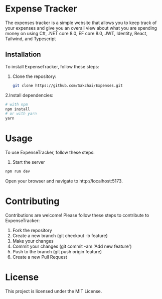 # Expense Tracker
The expenses tracker is a simple website that allows you to keep track of your expenses and give you an overall view about what you are spending money on using C#, .NET core 8.0, EF core 8.0, JWT, Identity, React, Tailwind, and Typescript

## Installation
To install ExpenseTracker, follow these steps:

1. Clone the repository:
   ```sh
   git clone https://github.com/Sakchai/Expenses.git
2.Install dependencies:
```sh
# with npm
npm install
# or with yarn
yarn
```
<h1>Usage</h1>
To use ExpenseTracker, follow these steps:

1. Start the server
```sh
npm run dev
```
Open your browser and navigate to http://localhost:5173.

<h1>Contributing</h1>
Contributions are welcome! Please follow these steps to contribute to ExpenseTracker:

1. Fork the repository
2. Create a new branch (git checkout -b feature)
3. Make your changes
4. Commit your changes (git commit -am 'Add new feature')
5. Push to the branch (git push origin feature)
6. Create a new Pull Request
   
<h1>License</h1>
This project is licensed under the MIT License.
